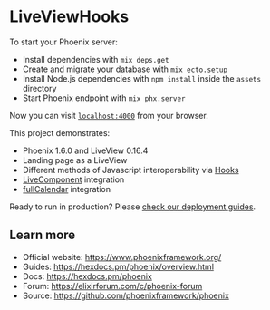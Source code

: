 # LiveViewHooks

To start your Phoenix server:

  * Install dependencies with `mix deps.get`
  * Create and migrate your database with `mix ecto.setup`
  * Install Node.js dependencies with `npm install` inside the `assets` directory
  * Start Phoenix endpoint with `mix phx.server`

Now you can visit [`localhost:4000`](http://localhost:4000) from your browser.

This project demonstrates:
  * Phoenix 1.6.0 and LiveView 0.16.4
  * Landing page as a LiveView
  * Different methods of Javascript interoperability via [Hooks](https://hexdocs.pm/phoenix_live_view/js-interop.html#client-hooks)
  * [LiveComponent](https://hexdocs.pm/phoenix_live_view/Phoenix.LiveComponent.html) integration
  * [fullCalendar](https://fullcalendar.io/docs) integration

Ready to run in production? Please [check our deployment guides](https://hexdocs.pm/phoenix/deployment.html).

## Learn more

  * Official website: https://www.phoenixframework.org/
  * Guides: https://hexdocs.pm/phoenix/overview.html
  * Docs: https://hexdocs.pm/phoenix
  * Forum: https://elixirforum.com/c/phoenix-forum
  * Source: https://github.com/phoenixframework/phoenix
